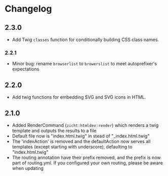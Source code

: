 # Changelog

## 2.3.0

- Add Twig `classes` function for conditionally building CSS class names.

### 2.2.1

- Minor bug: rename `browserlist` to `browerslist` to meet autoprefixer's expectations

## 2.2.0

- Add twig functions for embedding SVG and SVG icons in HTML.

## 2.1.0
    
- Added RenderCommand (`zicht:htmldev:render`) which renders a twig template and outputs the results to a file
-  Default file now is "index.html.twig" in stead of "_index.html.twig"
-  The 'indexAction' is removed and the defaultAction now serves all templates (except starting with underscore), defaulting to "index.html.twig"
- The routing annotation have their prefix removed, and the prefix is now part of routing.yml. If you configured your own routing, please be aware when updating

